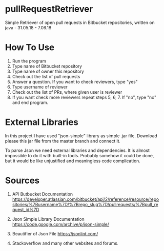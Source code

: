 # pullRequestRetriever
Simple Retriever of open pull requests in Bitbucket repositories, written on java - 31.05.18 - 7.06.18

# How To Use
1. Run the program
2. Type name of Bitbucket repository
3. Type name of owner this repository
4. Check out the list of pull requests
5. Answer a question. If you want to check reviewers, type "yes"
6. Type username of reviewer
7. Check out the list of PRs, where given user is reviewer
8. If you want check more reviewers repeat steps 5, 6, 7. If "no", type "no" and end program.

# External Libraries
In this project I have used "json-simple" library as simple .jar file.
Download please this jar file from the master branch and connect it.

To parse Json we need external libraries and dependencies. It is almost impossible to do it with built-in tools. Probably somehow it could be done, but it would be like unjustified and meaningless code complication. 

# Sources 
1. API Butbucket Documentation
https://developer.atlassian.com/bitbucket/api/2/reference/resource/repositories/%7Busername%7D/%7Brepo_slug%7D/pullrequests/%7Bpull_request_id%7D

2. Json Simple Library Documentation
https://code.google.com/archive/p/json-simple/

3. Beautifier of Json File
https://jsonlint.com/

4. Stackoverflow and many other websites and forums.

